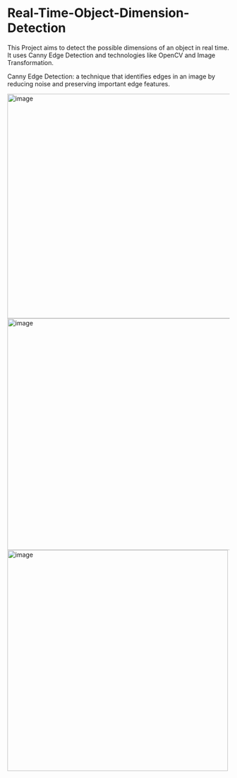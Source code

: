 # Real-Time-Object-Dimension-Detection
This Project aims to detect the possible dimensions of an object in real time.
It uses Canny Edge Detection and technologies like OpenCV and Image Transformation.

Canny Edge Detection:  a technique that identifies edges in an image by reducing noise and preserving important edge features.


<img width="508" alt="image" src="https://github.com/ShringiVyas/Real-Time-Object-Dimension-Detection/assets/118166602/33dd7587-596e-482b-9515-50ce46fcd0f8">
<img width="524" alt="image" src="https://github.com/ShringiVyas/Real-Time-Object-Dimension-Detection/assets/118166602/f2320dbf-efc6-4bec-95ff-3e803b49ed6d">
<img width="500" alt="image" src="https://github.com/ShringiVyas/Real-Time-Object-Dimension-Detection/assets/118166602/0332fe79-8a09-475e-b707-977ebb47efbc">

